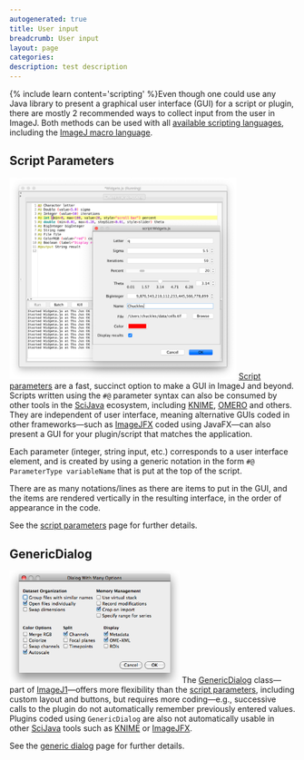 ```yaml
---
autogenerated: true
title: User input
breadcrumb: User input
layout: page
categories: 
description: test description
---
```


{% include learn content='scripting' %}Even though one could use any Java library to present a graphical user interface (GUI) for a script or plugin, there are mostly 2 recommended ways to collect input from the user in ImageJ. Both methods can be used with all [available scripting languages](Scripting#Supported_languages ), including the [ImageJ macro language](Macros ).

Script Parameters
-----------------

<img src="/images/pages/Script-parameters.png" title="fig:Script-parameters.png" width="400" alt="Script-parameters.png" /> [Script parameters](Script_parameters ) are a fast, succinct option to make a GUI in ImageJ and beyond. Scripts written using the `#@` parameter syntax can also be consumed by other tools in the [SciJava](SciJava ) ecosystem, including [KNIME](KNIME ), [OMERO](OMERO ) and others. They are independent of user interface, meaning alternative GUIs coded in other frameworks—such as [ImageJFX](ImageJFX ) coded using JavaFX—can also present a GUI for your plugin/script that matches the application.

Each parameter (integer, string input, etc.) corresponds to a user interface element, and is created by using a generic notation in the form `#@ ParameterType variableName` that is put at the top of the script.

There are as many notations/lines as there are items to put in the GUI, and the items are rendered vertically in the resulting interface, in the order of appearance in the code.

See the [script parameters](Script_parameters ) page for further details.

GenericDialog
-------------

<img src="/images/pages/Multi-column-dialog.png" title="fig:Multi-column-dialog.png" width="300" alt="Multi-column-dialog.png" /> The [GenericDialog](Generic_dialog ) class—part of [ImageJ1](ImageJ1 )—offers more flexibility than the [script parameters](Script_parameters ), including custom layout and buttons, but requires more coding—e.g., successive calls to the plugin do not automatically remember previously entered values. Plugins coded using `GenericDialog` are also not automatically usable in other [SciJava](SciJava ) tools such as [KNIME](KNIME ) or [ImageJFX](ImageJFX ).

See the [generic dialog](Generic_dialog ) page for further details.
